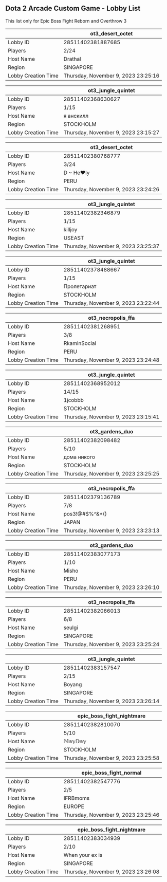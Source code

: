 ## Dota 2 Arcade Custom Game - Lobby List

This list only for Epic Boss Fight Reborn and Overthrow 3

|  | ot3_desert_octet |
| ------ | ------ |
| Lobby ID | 28511402381887685 |
| Players | 2/24 |
| Host Name | Drathal |
| Region | SINGAPORE |
| Lobby Creation Time | Thursday, November 9, 2023 23:25:16 |


|  | ot3_jungle_quintet |
| ------ | ------ |
| Lobby ID | 28511402368630627 |
| Players | 1/15 |
| Host Name | я анскилл |
| Region | STOCKHOLM |
| Lobby Creation Time | Thursday, November 9, 2023 23:15:27 |


|  | ot3_desert_octet |
| ------ | ------ |
| Lobby ID | 28511402380768777 |
| Players | 3/24 |
| Host Name | D ~ He♥ly |
| Region | PERU |
| Lobby Creation Time | Thursday, November 9, 2023 23:24:26 |


|  | ot3_jungle_quintet |
| ------ | ------ |
| Lobby ID | 28511402382346879 |
| Players | 1/15 |
| Host Name | killjoy |
| Region | USEAST |
| Lobby Creation Time | Thursday, November 9, 2023 23:25:37 |


|  | ot3_jungle_quintet |
| ------ | ------ |
| Lobby ID | 28511402378488667 |
| Players | 1/15 |
| Host Name | Пролетариат |
| Region | STOCKHOLM |
| Lobby Creation Time | Thursday, November 9, 2023 23:22:44 |


|  | ot3_necropolis_ffa |
| ------ | ------ |
| Lobby ID | 28511402381268951 |
| Players | 3/8 |
| Host Name | RkaminSocial |
| Region | PERU |
| Lobby Creation Time | Thursday, November 9, 2023 23:24:48 |


|  | ot3_jungle_quintet |
| ------ | ------ |
| Lobby ID | 28511402368952012 |
| Players | 14/15 |
| Host Name | 1jcobbb |
| Region | STOCKHOLM |
| Lobby Creation Time | Thursday, November 9, 2023 23:15:41 |


|  | ot3_gardens_duo |
| ------ | ------ |
| Lobby ID | 28511402382098482 |
| Players | 5/10 |
| Host Name | дома никого |
| Region | STOCKHOLM |
| Lobby Creation Time | Thursday, November 9, 2023 23:25:25 |


|  | ot3_necropolis_ffa |
| ------ | ------ |
| Lobby ID | 28511402379136789 |
| Players | 7/8 |
| Host Name | pos3!@#$%^&*() |
| Region | JAPAN |
| Lobby Creation Time | Thursday, November 9, 2023 23:23:13 |


|  | ot3_gardens_duo |
| ------ | ------ |
| Lobby ID | 28511402383077173 |
| Players | 1/10 |
| Host Name | Misho |
| Region | PERU |
| Lobby Creation Time | Thursday, November 9, 2023 23:26:10 |


|  | ot3_necropolis_ffa |
| ------ | ------ |
| Lobby ID | 28511402382066013 |
| Players | 6/8 |
| Host Name | seulgi |
| Region | SINGAPORE |
| Lobby Creation Time | Thursday, November 9, 2023 23:25:24 |


|  | ot3_jungle_quintet |
| ------ | ------ |
| Lobby ID | 28511402383157547 |
| Players | 2/15 |
| Host Name | Boyang |
| Region | SINGAPORE |
| Lobby Creation Time | Thursday, November 9, 2023 23:26:14 |


|  | epic_boss_fight_nightmare |
| ------ | ------ |
| Lobby ID | 28511402382810070 |
| Players | 5/10 |
| Host Name | 𝕄𝕒𝕪𝔻𝕒𝕪 |
| Region | STOCKHOLM |
| Lobby Creation Time | Thursday, November 9, 2023 23:25:58 |


|  | epic_boss_fight_normal |
| ------ | ------ |
| Lobby ID | 28511402382547776 |
| Players | 2/5 |
| Host Name | IFRBmoms |
| Region | EUROPE |
| Lobby Creation Time | Thursday, November 9, 2023 23:25:46 |


|  | epic_boss_fight_nightmare |
| ------ | ------ |
| Lobby ID | 28511402383034939 |
| Players | 2/10 |
| Host Name | When your ex is |
| Region | SINGAPORE |
| Lobby Creation Time | Thursday, November 9, 2023 23:26:08 |


